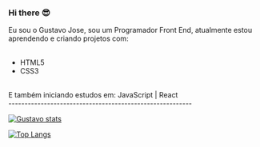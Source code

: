 ### Hi there :sunglasses:

Eu sou o Gustavo Jose, sou um Programador Front End, atualmente estou aprendendo e criando projetos com:
<br>
<br>
  - HTML5
  - CSS3
<br>
E também iniciando estudos em: JavaScript | React
<br>
---------------------------------------------------------




[![Gustavo stats](https://github-readme-stats.vercel.app/api?username=GustavoJose23)](https://github.com/anuraghazra/github-readme-stats)

[![Top Langs](https://github-readme-stats.vercel.app/api/top-langs/?username=GustavoJose23)](https://github.com/anuraghazra/github-readme-stats)
 
  

